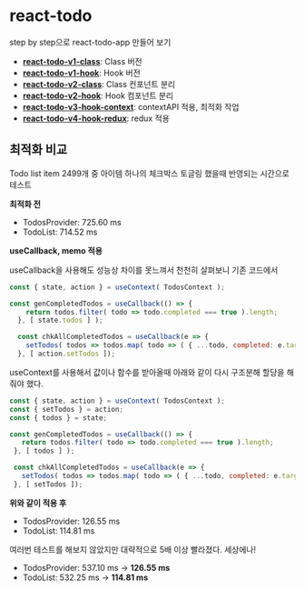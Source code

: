 # react-todo

step by step으로 react-todo-app 만들어 보기

- [**react-todo-v1-class**](https://github.com/JiSop/react-todo/tree/version/react-todo-v1-class): Class 버전
- [**react-todo-v1-hook**](https://github.com/JiSop/react-todo/tree/version/react-todo-v1-hook): Hook 버전
- [**react-todo-v2-class**](https://github.com/JiSop/react-todo/tree/version/react-todo-v2-class): Class 컨포넌트 분리
- [**react-todo-v2-hook**](https://github.com/JiSop/react-todo/tree/version/react-todo-v2-hook): Hook 컴포넌트 분리
- [**react-todo-v3-hook-context**](https://github.com/JiSop/react-todo/tree/version/react-todo-v3-hook-context): contextAPI 적용, 최적화 작업
- [**react-todo-v4-hook-redux**](https://github.com/JiSop/react-todo/tree/version/react-todo-v4-hook-redux): redux 적용

## 최적화 비교

Todo list item 2499개 중 아이템 하나의 체크박스 토글링 했을때 반영되는 시간으로 테스트

**최적화 전**

- TodosProvider: 725.60 ms
- TodoList: 714.52 ms

**useCallback, memo 적용**

useCallback을 사용해도 성능상 차이를 못느껴서 천천히 살펴보니 기존 코드에서

```javascript
const { state, action } = useContext( TodosContext );

const genCompletedTodos = useCallback(() => {
    return todos.filter( todo => todo.completed === true ).length;
  }, [ state.todos ] );

  const chkAllCompletedTodos = useCallback(e => {
    setTodos( todos => todos.map( todo => ( { ...todo, completed: e.target.checked } ) ) );
  }, [ action.setTodos ]);
```

useContext를 사용해서 값이나 함수를 받아올때 아래와 같이 다시 구조분해 할당을 해줘야 했다.

 ```javascript
const { state, action } = useContext( TodosContext );
const { setTodos } = action;
const { todos } = state;

const genCompletedTodos = useCallback(() => {
    return todos.filter( todo => todo.completed === true ).length;
  }, [ todos ] );

  const chkAllCompletedTodos = useCallback(e => {
    setTodos( todos => todos.map( todo => ( { ...todo, completed: e.target.checked } ) ) );
  }, [ setTodos ]);
 ```

**위와 같이 적용 후**

- TodosProvider: 126.55 ms
- TodoList: 114.81 ms

여러번 테스트를 해보지 않았지만 대략적으로 5배 이상 빨라졌다. 세상에나!

- TodosProvider: 537.10 ms -> **126.55 ms**
- TodoList: 532.25 ms -> **114.81 ms**